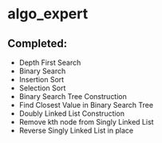 # algo_expert
## Completed:
- Depth First Search
- Binary Search
- Insertion Sort
- Selection Sort
- Binary Search Tree Construction
- Find Closest Value in Binary Search Tree
- Doubly Linked List Construction
- Remove kth node from Singly Linked List
- Reverse Singly Linked List in place
